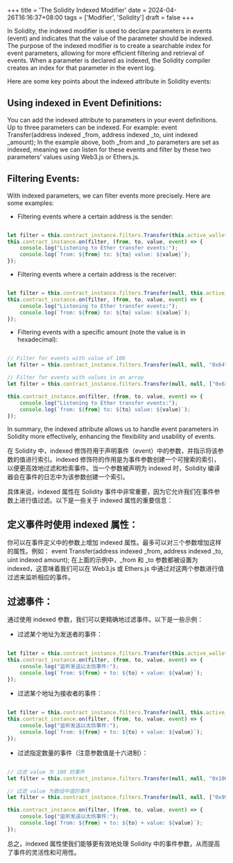 +++
title = 'The Solidity Indexed Modifier'
date = 2024-04-26T16:16:37+08:00
tags = ['Modifier', 'Solidity']
draft = false
+++

In Solidity, the indexed modifier is used to declare parameters in events (event) and indicates that the value of the parameter should be indexed. The purpose of the indexed modifier is to create a searchable index for event parameters, allowing for more efficient filtering and retrieval of events. When a parameter is declared as indexed, the Solidity compiler creates an index for that parameter in the event log.

Here are some key points about the indexed attribute in Solidity events:

## Using indexed in Event Definitions:

You can add the indexed attribute to parameters in your event definitions. Up to three parameters can be indexed. For example:
event Transfer(address indexed \_from, address indexed \_to, uint indexed \_amount);
In the example above, both \_from and \_to parameters are set as indexed, meaning we can listen for these events and filter by these two parameters’ values using Web3.js or Ethers.js.

## Filtering Events:

With indexed parameters, we can filter events more precisely. Here are some examples:

- Filtering events where a certain address is the sender:

```JavaScript

let filter = this.contract_instance.filters.Transfer(this.active_wallet.address, null, null);
this.contract_instance.on(filter, (from, to, value, event) => {
    console.log("Listening to Ether transfer events:");
    console.log(`from: ${from} to: ${to} value: ${value}`);
});
```

- Filtering events where a certain address is the receiver:

```JavaScript

let filter = this.contract_instance.filters.Transfer(null, this.active_wallet.address, null);
this.contract_instance.on(filter, (from, to, value, event) => {
    console.log("Listening to Ether transfer events:");
    console.log(`from: ${from} to: ${to} value: ${value}`);
});
```

- Filtering events with a specific amount (note the value is in hexadecimal):

```JavaScript

// Filter for events with value of 100
let filter = this.contract_instance.filters.Transfer(null, null, "0x64");

// Filter for events with values in an array
let filter = this.contract_instance.filters.Transfer(null, null, ["0x63", "0x64", "0x65"]);

this.contract_instance.on(filter, (from, to, value, event) => {
    console.log("Listening to Ether transfer events:");
    console.log(`from: ${from} to: ${to} value: ${value}`);
});
```

In summary, the indexed attribute allows us to handle event parameters in Solidity more effectively, enhancing the flexibility and usability of events.

在 Solidity 中，indexed 修饰符用于声明事件（event）中的参数，并指示将该参数的值进行索引。indexed 修饰符的作用是为事件参数创建一个可搜索的索引，以便更高效地过滤和检索事件。当一个参数被声明为 indexed 时，Solidity 编译器会在事件的日志中为该参数创建一个索引。

具体来说，indexed 属性在 Solidity 事件中非常重要，因为它允许我们在事件参数上进行值过滤。以下是一些关于 indexed 属性的重要信息：

## 定义事件时使用 indexed 属性：

你可以在事件定义中的参数上增加 indexed 属性。最多可以对三个参数增加这样的属性。例如：
event Transfer(address indexed \_from, address indexed \_to, uint indexed amount);
在上面的示例中，\_from 和 \_to 参数都被设置为 indexed，这意味着我们可以在 Web3.js 或 Ethers.js 中通过对这两个参数进行值过滤来监听相应的事件。

## 过滤事件：

通过使用 indexed 参数，我们可以更精确地过滤事件。以下是一些示例：

- 过滤某个地址为发送者的事件：

```JavaScript

let filter = this.contract_instance.filters.Transfer(this.active_wallet.address, null, null);
this.contract_instance.on(filter, (from, to, value, event) => {
    console.log("监听发送以太坊事件:");
    console.log(`from: ${from} + to: ${to} + value: ${value}`);
});
```

- 过滤某个地址为接收者的事件：

```JavaScript

let filter = this.contract_instance.filters.Transfer(null, this.active_wallet.address, null);
this.contract_instance.on(filter, (from, to, value, event) => {
    console.log("监听发送以太坊事件:");
    console.log(`from: ${from} + to: ${to} + value: ${value}`);
});
```

- 过滤指定数量的事件（注意参数值是十六进制）：

```JavaScript

// 过滤 value 为 100 的事件
let filter = this.contract_instance.filters.Transfer(null, null, "0x100");

// 过滤 value 为数组中值的事件
let filter = this.contract_instance.filters.Transfer(null, null, ["0x99", "0x100", "0x101"]);

this.contract_instance.on(filter, (from, to, value, event) => {
    console.log("监听发送以太坊事件:");
    console.log(`from: ${from} + to: ${to} + value: ${value}`);
});
```

总之，indexed 属性使我们能够更有效地处理 Solidity 中的事件参数，从而提高了事件的灵活性和可用性。
